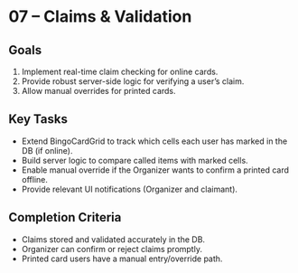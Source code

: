# 07 – Claims & Validation

## Goals
1. Implement real-time claim checking for online cards.
2. Provide robust server-side logic for verifying a user’s claim.
3. Allow manual overrides for printed cards.

## Key Tasks
- Extend BingoCardGrid to track which cells each user has marked in the DB (if online).
- Build server logic to compare called items with marked cells.
- Enable manual override if the Organizer wants to confirm a printed card offline.
- Provide relevant UI notifications (Organizer and claimant).

## Completion Criteria
- Claims stored and validated accurately in the DB.
- Organizer can confirm or reject claims promptly.
- Printed card users have a manual entry/override path.
